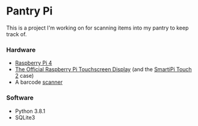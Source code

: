 # Pantry Pi

This is a project I'm working on for scanning items into my pantry to keep track of.

### Hardware
- [Raspberry Pi 4](https://www.raspberrypi.org/products/raspberry-pi-4-model-b/)
- [The Official Raspberry Pi Touchscreen Display](https://www.raspberrypi.org/products/raspberry-pi-touch-display/) (and the [SmartiPi Touch 2](https://smarticase.com/products/smartipi-touch-2) case)
- A barcode [scanner](https://www.amazon.com/gp/product/B00LE5VV1C/ref=as_li_ss_tl?ie=UTF8&linkCode=sl1&tag=piddlerinther-20&linkId=1ec48a209b97bed9ff01771bd109a58a&language=en_US)

### Software
- Python 3.8.1
- SQLite3
